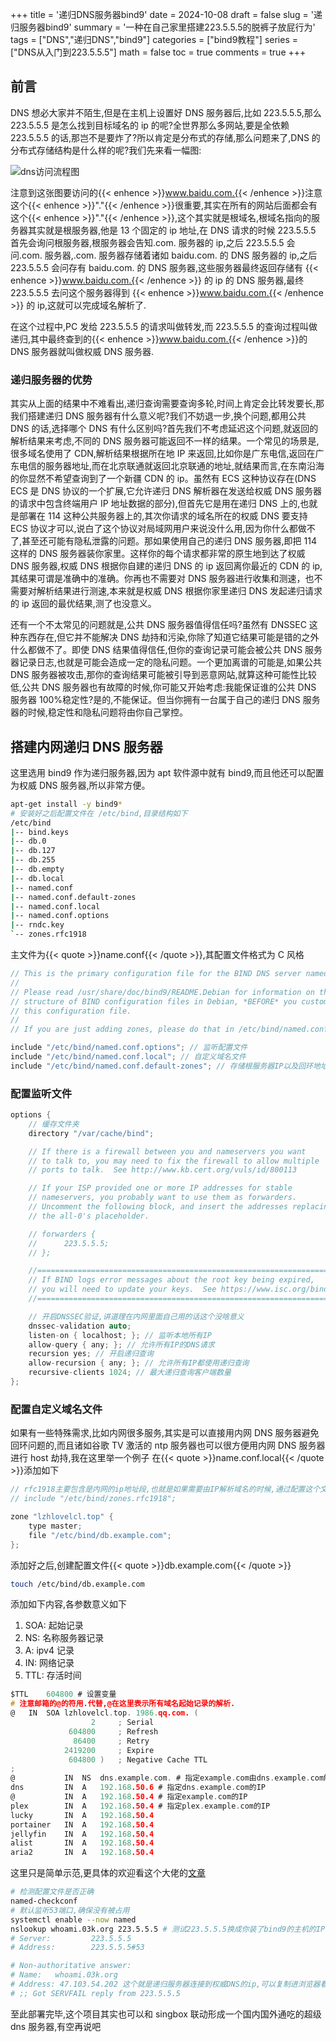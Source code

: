 +++
title = '递归DNS服务器bind9'
date = 2024-10-08
draft = false
slug = '递归服务器bind9'
summary = '一种在自己家里搭建223.5.5.5的脱裤子放屁行为'
tags = ["DNS","递归DNS","bind9"]
categories = ["bind9教程"]
series = ["DNS从入门到223.5.5.5"]
math = false
toc = true
comments = true
+++

## 前言

DNS 想必大家并不陌生,但是在主机上设置好 DNS 服务器后,比如 223.5.5.5,那么 223.5.5.5 是怎么找到目标域名的 ip 的呢?全世界那么多网站,要是全依赖 223.5.5.5 的话,那岂不是要炸了?所以肯定是分布式的存储,那么问题来了,DNS 的分布式存储结构是什么样的呢?我们先来看一幅图:

![dns访问流程图](https://s1.locimg.com/2024/10/09/ff50765d9dcdd.png)

注意到这张图要访问的{{< enhence >}}www.baidu.com.{{< /enhence >}}注意这个{{< enhence >}}"."{{< /enhence >}}很重要,其实在所有的网站后面都会有这个{{< enhence >}}"."{{< /enhence >}},这个其实就是根域名,根域名指向的服务器其实就是根服务器,他是 13 个固定的 ip 地址,在 DNS 请求的时候 223.5.5.5 首先会询问根服务器,根服务器会告知.com. 服务器的 ip,之后 223.5.5.5 会问.com. 服务器,.com. 服务器存储着诸如 baidu.com. 的 DNS 服务器的 ip,之后 223.5.5.5 会问存有 baidu.com. 的 DNS 服务器,这些服务器最终返回存储有 {{< enhence >}}www.baidu.com.{{< /enhence >}} 的 ip 的 DNS 服务器,最终 223.5.5.5 去问这个服务器得到 {{< enhence >}}www.baidu.com.{{< /enhence >}} 的 ip,这就可以完成域名解析了.

在这个过程中,PC 发给 223.5.5.5 的请求叫做转发,而 223.5.5.5 的查询过程叫做递归,其中最终查到的{{< enhence >}}www.baidu.com.{{< /enhence >}}的 DNS 服务器就叫做权威 DNS 服务器.

### 递归服务器的优势

其实从上面的结果中不难看出,递归查询需要查询多轮,时间上肯定会比转发要长,那我们搭建递归 DNS 服务器有什么意义呢?我们不妨退一步,换个问题,都用公共 DNS 的话,选择哪个 DNS 有什么区别吗?首先我们不考虑延迟这个问题,就返回的解析结果来考虑,不同的 DNS 服务器可能返回不一样的结果。一个常见的场景是,很多域名使用了 CDN,解析结果根据所在地 IP 来返回,比如你是广东电信,返回在广东电信的服务器地址,而在北京联通就返回北京联通的地址,就结果而言,在东南沿海的你显然不希望查询到了一个新疆 CDN 的 ip。虽然有 ECS 这种协议存在(DNS ECS 是 DNS 协议的一个扩展,它允许递归 DNS 解析器在发送给权威 DNS 服务器的请求中包含终端用户 IP 地址数据的部分),但首先它是用在递归 DNS 上的,也就是部署在 114 这种公共服务器上的,其次你请求的域名所在的权威 DNS 要支持 ECS 协议才可以,说白了这个协议对局域网用户来说没什么用,因为你什么都做不了,甚至还可能有隐私泄露的问题。那如果使用自己的递归 DNS 服务器,即把 114 这样的 DNS 服务器装你家里。这样你的每个请求都非常的原生地到达了权威 DNS 服务器,权威 DNS 根据你自建的递归 DNS 的 ip 返回离你最近的 CDN 的 ip,其结果可谓是准确中的准确。你再也不需要对 DNS 服务器进行收集和测速，也不需要对解析结果进行测速,本来就是权威 DNS 根据你家里递归 DNS 发起递归请求的 ip 返回的最优结果,测了也没意义。

还有一个不太常见的问题就是,公共 DNS 服务器值得信任吗?虽然有 DNSSEC 这种东西存在,但它并不能解决 DNS 劫持和污染,你除了知道它结果可能是错的之外什么都做不了。即使 DNS 结果值得信任,但你的查询记录可能会被公共 DNS 服务器记录日志,也就是可能会造成一定的隐私问题。一个更加离谱的可能是,如果公共 DNS 服务器被攻击,那你的查询结果可能被引导到恶意网站,就算这种可能性比较低,公共 DNS 服务器也有故障的时候,你可能又开始考虑:我能保证谁的公共 DNS 服务器 100%稳定性?是的,不能保证。但当你拥有一台属于自己的递归 DNS 服务器的时候,稳定性和隐私问题将由你自己掌控。

## 搭建内网递归 DNS 服务器

这里选用 bind9 作为递归服务器,因为 apt 软件源中就有 bind9,而且他还可以配置为权威 DNS 服务器,所以非常方便。

```bash
apt-get install -y bind9*
# 安装好之后配置文件在 /etc/bind,目录结构如下
/etc/bind
|-- bind.keys
|-- db.0
|-- db.127
|-- db.255
|-- db.empty
|-- db.local
|-- named.conf
|-- named.conf.default-zones
|-- named.conf.local
|-- named.conf.options
|-- rndc.key
`-- zones.rfc1918
```

主文件为{{< quote >}}name.conf{{< /quote >}},其配置文件格式为 C 风格

```C
// This is the primary configuration file for the BIND DNS server named.
//
// Please read /usr/share/doc/bind9/README.Debian for information on the
// structure of BIND configuration files in Debian, *BEFORE* you customize
// this configuration file.
//
// If you are just adding zones, please do that in /etc/bind/named.conf.local

include "/etc/bind/named.conf.options"; // 监听配置文件
include "/etc/bind/named.conf.local"; // 自定义域名文件
include "/etc/bind/named.conf.default-zones"; // 存储根服务器IP以及回环地址内网网段的信息
```

### 配置监听文件

```C
options {
    // 缓存文件夹
	directory "/var/cache/bind";

	// If there is a firewall between you and nameservers you want
	// to talk to, you may need to fix the firewall to allow multiple
	// ports to talk.  See http://www.kb.cert.org/vuls/id/800113

	// If your ISP provided one or more IP addresses for stable
	// nameservers, you probably want to use them as forwarders.
	// Uncomment the following block, and insert the addresses replacing
	// the all-0's placeholder.

	// forwarders {
	//  	223.5.5.5;
	// };

	//========================================================================
	// If BIND logs error messages about the root key being expired,
	// you will need to update your keys.  See https://www.isc.org/bind-keys
	//========================================================================

    // 开启DNSSEC验证,讲道理在内网里面自己用的话这个没啥意义
	dnssec-validation auto;
	listen-on { localhost; }; // 监听本地所有IP
	allow-query { any; }; // 允许所有IP的DNS请求
	recursion yes; // 开启递归查询
	allow-recursion { any; }; // 允许所有IP都使用递归查询
	recursive-clients 1024; // 最大递归查询客户端数量
};
```

### 配置自定义域名文件

如果有一些特殊需求,比如内网很多服务,其实是可以直接用内网 DNS 服务器避免回环问题的,而且诸如谷歌 TV 激活的 ntp 服务器也可以很方便用内网 DNS 服务器进行 host 劫持,我在这里举一个例子
在{{< quote >}}name.conf.local{{< /quote >}}添加如下

```C
// rfc1918主要包含是内网的ip地址段,也就是如果需要由IP解析域名的时候,通过配置这个文件可以马上得到IP所对应的域名而不需要到公网上去反向解析域名,本来就是内网部署,到公网去反向解析简直抽象,这个根据情况可以放开注释
// include "/etc/bind/zones.rfc1918";

zone "lzhlovelcl.top" {
	type master;
	file "/etc/bind/db.example.com";
};
```

添加好之后,创建配置文件{{< quote >}}db.example.com{{< /quote >}}

```bash
touch /etc/bind/db.example.com
```

添加如下内容,各参数意义如下

1. SOA: 起始记录
2. NS: 名称服务器记录
3. A: ipv4 记录
4. IN: 网络记录
5. TTL: 存活时间

```C
$TTL	604800 # 设置变量
# 注意邮箱的@的符用.代替,@在这里表示所有域名起始记录的解析.
@	IN	SOA	lzhlovelcl.top. 1986.qq.com. (
			      2		; Serial
			 604800		; Refresh
			  86400		; Retry
			2419200		; Expire
			 604800 )	; Negative Cache TTL
;
@	        IN	NS	dns.example.com. # 指定example.com由dns.example.com解析
dns         IN  A   192.168.50.6 # 指定dns.example.com的IP
@	        IN	A	192.168.50.4 # 指定example.com的IP
plex	    IN	A	192.168.50.4 # 指定plex.example.com的IP
lucky	    IN	A	192.168.50.4
portainer	IN	A	192.168.50.4
jellyfin	IN	A	192.168.50.4
alist	    IN	A	192.168.50.4
aria2	    IN	A	192.168.50.4
```

这里只是简单示范,更具体的欢迎看这个大佬的[文章](https://blog.51cto.com/weiyigeek/5666940)

```bash
# 检测配置文件是否正确
named-checkconf
# 默认监听53端口,确保没有被占用
systemctl enable --now named
nslookup whoami.03k.org 223.5.5.5 # 测试223.5.5.5换成你装了bind9的主机的IP
# Server:         223.5.5.5
# Address:        223.5.5.5#53

# Non-authoritative answer:
# Name:   whoami.03k.org
# Address: 47.103.54.202 这个就是递归服务器连接到权威DNS的ip,可以复制进浏览器看看ip属地
# ;; Got SERVFAIL reply from 223.5.5.5
```

至此部署完毕,这个项目其实也可以和 singbox 联动形成一个国内国外通吃的超级 dns 服务器,有空再说吧
